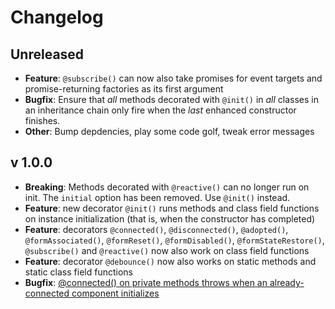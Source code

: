 # Changelog

## Unreleased

* **Feature**: `@subscribe()` can now also take promises for event targets and promise-returning factories as its first argument
* **Bugfix**: Ensure that *all* methods decorated with `@init()` in *all* classes in an inheritance chain only fire when the *last* enhanced constructor finishes.
* **Other**: Bump depdencies, play some code golf, tweak error messages

## v 1.0.0

* **Breaking**: Methods decorated with `@reactive()` can no longer run on init. The `initial` option has been removed. Use `@init()` instead.
* **Feature**: new decorator `@init()` runs methods and class field functions on instance initialization (that is, when the constructor has completed)
* **Feature**: decorators `@connected()`, `@disconnected()`, `@adopted()`, `@formAssociated()`, `@formReset()`, `@formDisabled()`, `@formStateRestore()`, `@subscribe()` and `@reactive()` now also work on class field functions
* **Feature**: decorator `@debounce()` now also works on static methods and static class field functions
* **Bugfix**: [@connected() on private methods throws when an already-connected component initializes](https://github.com/SirPepe/ornament/issues/7)
